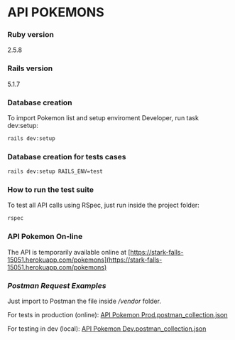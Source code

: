 # API POKEMONS

### Ruby version
2.5.8

### Rails version
5.1.7


### Database creation
To import Pokemon list and setup enviroment Developer, run task dev:setup:

```bash
rails dev:setup
```


### Database creation for tests cases
```bash
rails dev:setup RAILS_ENV=test
```

### How to run the test suite
To test all API calls using RSpec, just run inside the project folder:
```bash
rspec
```


### API Pokemon On-line
The API is temporarily available online at [https://stark-falls-15051.herokuapp.com/pokemons](https://stark-falls-15051.herokuapp.com/pokemons)

### *Postman Request Examples* 
Just import to Postman the file inside */vendor* folder. 

For tests in production (online): [API Pokemon Prod.postman_collection.json](https://github.com/alessandrovarela/api-pokemon/blob/master/vendor/API%20Pokemon%20Prod.postman_collection.json)

For testing in dev (local): [API Pokemon Dev.postman_collection.json](https://github.com/alessandrovarela/api-pokemon/blob/master/vendor/API%20Pokemon%20Dev.postman_collection.json)
